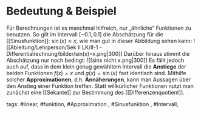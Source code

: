 # Bedeutung & Beispiel
Für Berechnungen ist es manchmal hilfreich, nur „ähnliche“ Funktionen zu benutzen. So gilt im Intervall $[-0.1, 0.1]$ die Abschätzung für die [[Sinusfunktion]]: $\sin(x) \approx x$, wie man gut in dieser Abbildung sehen kann:
![[Ableitung/Lehrperson/Sek II LK/II-1 - Differentialrechnung/bilder/sin(x)=x.png|300]]
Darüber hinaus stimmt die Abschätzung nur noch bedingt:
![[sinx nicht x.png|300]]
Es fällt jedoch auch auf, dass in dem klein genug gewähltem Intervall die **Anstiege** der beiden Funktionen $f(x)= x$ und $g(x) = \sin(x)$ fast identisch sind. Mithilfe solcher **Approximationen**, d.h. **Annäherungen**, kann man Aussagen über den Anstieg einer Funktion treffen. Statt willkürlicher Funktionen nutzt man zunächst eine [[Sekante]] zur Bestimmung des [[Differenzenquotient]].

tags: #linear, #funktion, #Approximation , #Sinusfunktion , #Intervall, 